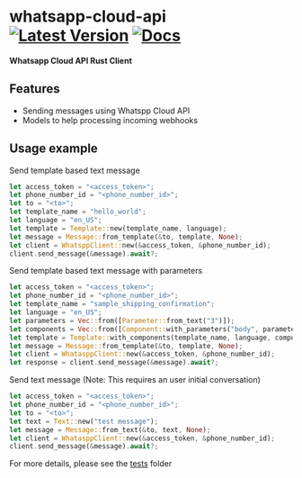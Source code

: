# whatsapp-cloud-api &emsp; [![Latest Version]][crates.io] [![Docs]][docs.rs]
[Latest Version]: https://img.shields.io/crates/v/whatsapp-cloud-api.svg
[crates.io]: https://crates.io/crates/whatsapp-cloud-api
[Docs]: https://docs.rs/whatsapp-cloud-api/badge.svg
[docs.rs]: https://docs.rs/whatsapp-cloud-api

**Whatsapp Cloud API Rust Client**

## Features

- Sending messages using Whatspp Cloud API
- Models to help processing incoming webhooks

## Usage example

Send template based text message

```rust
let access_token = "<access_token>";
let phone_number_id = "<phone_number_id>";
let to = "<to>";
let template_name = "hello_world";
let language = "en_US";
let template = Template::new(template_name, language);
let message = Message::from_template(&to, template, None);
let client = WhatsppClient::new(&access_token, &phone_number_id);
client.send_message(&message).await?;
```

Send template based text message with parameters

```rust
let access_token = "<access_token>";
let phone_number_id = "<phone_number_id>";
let template_name = "sample_shipping_confirmation";
let language = "en_US";
let parameters = Vec::from([Parameter::from_text("3")]);
let components = Vec::from([Component::with_parameters("body", parameters)]);
let template = Template::with_components(template_name, language, components);
let message = Message::from_template(&to, template, None);
let client = WhatasppClient::new(&access_token, &phone_number_id);
let response = client.send_message(&message).await?;
```

Send text message (Note: This requires an user initial conversation)

```rust
let access_token = "<access_token>";
let phone_number_id = "<phone_number_id>";
let to = "<to>";
let text = Text::new("test message");
let message = Message::from_text(&to, text, None);
let client = WhatasppClient::new(&access_token, &phone_number_id);
client.send_message(&message).await?;
```


For more details, please see the [tests] folder

[tests]: https://github.com/sajuthankappan/whatsapp-cloud-api-rs/tree/master/tests
